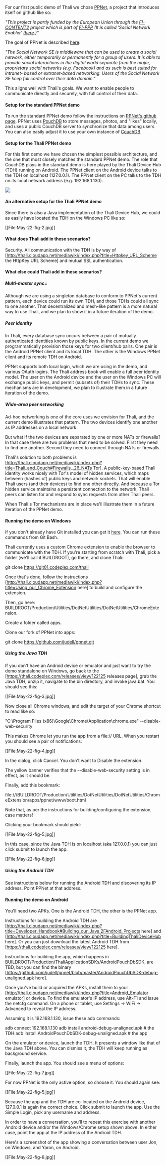 For our first public demo of Thali we chose [PPNet](https://github.com/pixelpark/ppnet), a project that introduces itself on github like so:

<i>"This project is partly funded by the European Union through the [FI-CONTENT2](http://mediafi.org/) project which is part of [FI-PPP](https://www.fi-ppp.eu/)  (It is called 'Social Network Enabler' [there](http://mediafi.org/open-platforms/).)"</i>

The goal of PPNet is described [here](http://mediafi.org/?portfolio=social-network): 

<i>"The Social Network SE is middleware that can be used to create a social network, either temporarily or permanently for a group of users. It is able to provide social interactions in the digital world separate from the major, proprietary social networks (e.g. Facebook) and as such is best suited for intranet- based or extranet-based networking. Users of the Social Network SE keep full control over their data domain."</i>

This aligns well with Thali's goals. We want to enable people to communicate directly and securely, with full control of their data.

#### Setup for the standard PPNet demo

To run the standard PPNet demo follow the instructions on [PPNet's github page](https://github.com/pixelpark/ppnet). PPNet uses [PouchDB](http://pouchdb.com/) to store messages, photos, and "likes" locally, and uses a public CouchDB server to synchronize that data among users. You can also easily adjust it to use your own instance of [CouchDB](http://couchdb.apache.org/).

#### Setup for the Thali PPNet demo

For this first demo we have chosen the simplest possible architecture, and the one that most closely matches the standard PPNet demo. The role that CouchDB plays in the standard demo is here played by the Thali Device Hub (TDH) running on Android. The PPNet client on the Android device talks to the TDH on localhost (127.0.0.1). The PPNet client on the PC talks to the TDH on its local network address (e.g. 192.168.1.130).

![](https://github.com/judell/thali-binaries/blob/master/ppnet-demo-1.jpg)

#### An alternative setup for the Thali PPNet demo

Since there is also a Java implementation of the Thali Device Hub, we could as easily have located the TDH on the Windows PC like so:

[[File:May-22-fig-2.jpg]]

#### What does Thali add in these scenarios?

Security. All communication with the TDH is by way of [http://thali.cloudapp.net/mediawiki/index.php?title=Httpkey_URL_Scheme the HttpKey URL Scheme] and mutual SSL authentication. 

#### What else could Thali add in these scenarios?

##### Multi-master sync=

Although we are using a singleton database to conform to PPNet's current pattern, each device could run its own TDH, and those TDHs could all sync to one another. That decentralized and mesh-like pattern is a more natural way to use Thali, and we plan to show it in a future iteration of the demo.

##### Peer identity

In Thali, every database sync occurs between a pair of mutually authenticated identities known by public keys. In the current demo we programmatically provision those keys for two client/hub pairs. One pair is the Android PPNet client and its local TDH. The other is the Windows PPNet client and its  remote TDH on Android.

PPNet supports both local login, which we are using in the demo, and various OAuth logins. The Thali address book will enable a full peer identity model. The user on the Android device and the user on the Windows PC will exchange public keys, and permit (subsets of) their TDHs to sync. These mechanisms are in development, we plan to illustrate them in a future iteration of the demo.

##### Wide-area peer networking

Ad-hoc networking is one of the core uses we envision for Thali, and the current demo illustrates that pattern. The two devices identify one another as IP addresses on a local network.

But what if the two devices are separated by one or more NATs or firewalls? In that case there are two  problems that need to be solved. First they need to find one another. Second they need to connect through NATs or firewalls.

Thali's solution to both problems is [http://thali.cloudapp.net/mediawiki/index.php?title=Thali_and_Couch#Firewalls_.26_NATs Tor]. A public-key-based Thali identity works nicely with Tor's model of hidden services, which maps between (hashes of) public keys and network sockets. That will enable Thali users (and their devices) to find one other directly. And because a Tor hidden service maintains a persistent connection to the network, Thali peers can listen for and respond to sync requests from other Thali peers.

When Thali's Tor mechanisms are in place we'll illustrate them in a future iteration of the PPNet demo.

#### Running the demo on Windows

If you don't already have Git installed you can get it [here](http://www.git-scm.com/download/win). You can run these commands from Git Bash.

Thali currently uses a custom Chrome extension to enable the browser to communicate with the TDH. If you're starting from scratch with Thali, pick a folder (we'll call it BUILDROOT), go there, and clone Thali:

git clone https://git01.codeplex.com/thali

Once that's done, follow the instructions [http://thali.cloudapp.net/mediawiki/index.php?title=Using_our_Chrome_Extension here] to build and configure the extension. 

Then, go here: BUILDROOT/Production/Utilities/DotNetUtilities/DotNetUtilities/ChromeExtension.

Create a folder called apps.

Clone our fork of PPNet into apps:

git clone https://github.com/judell/ppnet.git

##### Using the Java TDH

If you don't have an Android device or emulator and just want to try the demo standalone on Windows, go back to the [https://thali.codeplex.com/releases/view/122125 releases page], grab the Java TDH, unzip it, navigate to the bin directory, and invoke java.bat. You should see this:

[[File:May-22-fig-3.jpg]]

Now close all Chrome windows, and edit the target of your Chrome shortcut to read like so:

"C:\Program Files (x86)\Google\Chrome\Application\chrome.exe" --disable-web-security

This makes Chrome let you run the app from a file:// URL. When you restart you should see a pair of notifications:

[[File:May-22-fig-4.jpg]]

In the dialog, click Cancel. You don't want to Disable the extension.

The yellow banner verifies that the --disable-web-security setting is in effect, as it should be.

Finally, add this bookmark:

file:///BUILDROOT/Production/Utilities/DotNetUtilities/DotNetUtilities/ChromeExtension/apps/ppnet/www/boot.html

Note that, as per the instructions for building/configuring the extension, case matters!

Clicking your bookmark should yield:

[[File:May-22-fig-5.jpg]]

In this case, since the Java TDH is on localhost (aka 127.0.0.1) you can just click submit to launch the app.

[[File:May-22-fig-6.jpg]]

##### Using the Android TDH

See instructions below for running the Android TDH and discovering its IP address. Point PPNet at that address.

#### Running the demo on Android

You'll need two APKs. One is the Android TDH, the other is the PPNet app. 

Instructions for building the Android TDH are [http://thali.cloudapp.net/mediawiki/index.php?title=Developer_Handbook#Building_our_Java.2FAndroid_Projects here] and [http://thali.cloudapp.net/mediawiki/index.php?title=BuildingThaliDeviceHub here]. Or you can just download the latest Android TDH from [https://thali.codeplex.com/releases/view/122125 here].

Instructions for building the app, which happens in BUILDROOT/Production/ThaliApplicationSDKs/AndroidPouchDbSDK, are TBD, but you can find the binary [https://github.com/judell/ppnet/blob/master/AndroidPouchDbSDK-debug-unaligned.apk here].

Once you've build or acquired the APKs, install them to your [http://thali.cloudapp.net/mediawiki/index.php?title=Android_Emulator emulator] or device. To find the emulator's IP address, use Alt-F1 and issue the netcfg command. On a phone or tablet, use Settings -> WiFi -> Advanced to reveal the IP address.

Assuming it is 192.168.1.130, issue these adb commands:

adb connect 192.168.1.130
adb install android-debug-unaligned.apk            # the TDH
adb install AndroidPouchDbSDK-debug-unaligned.apk  # the app

On the emulator or device, launch the TDH. It presents a window like that of the Java TDH above. You can dismiss it, the TDH will keep running as background service.

Finally, launch the app. You should see a menu of options:

[[File:May-22-fig-7.jpg]]

For now PPNet is the only active option, so choose it. You should again see:

[[File:May-22-fig-5.jpg]]

Because the app and the TDH are co-located on the Android device, 127.0.0.1 is again the correct choice. Click submit to launch the app. Use the Simple Login, pick any username and address.

In order to have a conversation, you'll to repeat this exercise with another Android device and/or the Windows/Chrome setup shown above. In either case, point the app at the IP address of the Android TDH.

Here's a screenshot of the app showing a conversation between user Jon, on Windows, and Yaron, on Android.

[[File:May-22-fig-8.jpg]]
